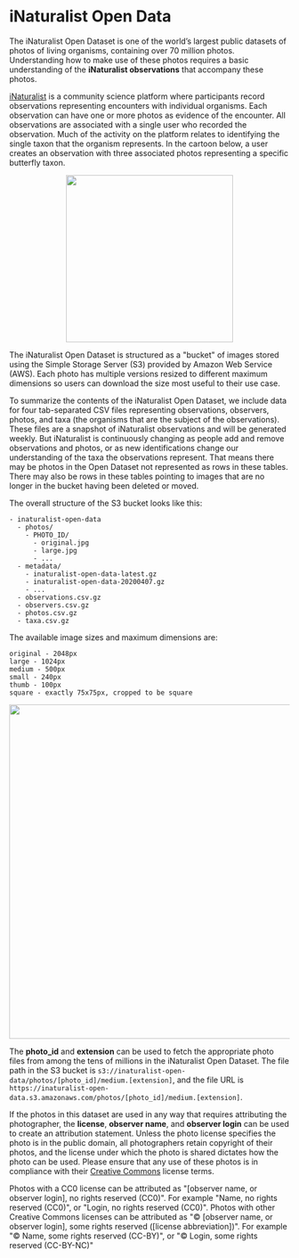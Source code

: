 # iNaturalist Open Data

The iNaturalist Open Dataset is one of the world’s largest public datasets of photos of living organisms, containing over 70 million photos. Understanding how to make use of these photos requires a basic understanding of the **iNaturalist observations** that accompany these photos.

[iNaturalist](https://www.inaturalist.org) is a community science platform where participants record observations representing encounters with individual organisms. Each observation can have one or more photos as evidence of the encounter. All observations are associated with a single user who recorded the observation. Much of the activity on the platform relates to identifying the single taxon that the organism represents. In the cartoon below, a user creates an observation with three associated photos representing a specific butterfly taxon.

<p align="center">
  <img src="https://user-images.githubusercontent.com/48566/110017127-db1dea00-7cf3-11eb-95d6-fdefd4c165ce.png" width="300px">
</p>

The iNaturalist Open Dataset is structured as a "bucket" of images stored using the Simple Storage Server (S3) provided by Amazon Web Service (AWS). Each photo has multiple versions resized to different maximum dimensions so users can download the size most useful to their use case.

To summarize the contents of the iNaturalist Open Dataset, we include data for four tab-separated CSV files representing observations, observers, photos, and taxa (the organisms that are the subject of the observations). These files are a snapshot of iNaturalist observations and will be generated weekly. But iNaturalist is continuously changing as people add and remove observations and photos, or as new identifications change our understanding of the taxa the observations represent. That means there may be photos in the Open Dataset not represented as rows in these tables. There may also be rows in these tables pointing to images that are no longer in the bucket having been deleted or moved.

The overall structure of the S3 bucket looks like this:

```
- inaturalist-open-data
  - photos/
    - PHOTO_ID/
      - original.jpg
      - large.jpg
      - ...
  - metadata/
    - inaturalist-open-data-latest.gz
    - inaturalist-open-data-20200407.gz
    - ...
  - observations.csv.gz
  - observers.csv.gz
  - photos.csv.gz
  - taxa.csv.gz
```

The available image sizes and maximum dimensions are:

```
original - 2048px
large - 1024px
medium - 500px
small - 240px
thumb - 100px
square - exactly 75x75px, cropped to be square
```

<p align="center">
  <img src="https://user-images.githubusercontent.com/48566/114919407-344e6280-9df6-11eb-8138-8dee7d626673.png" width="600px">
</p>


The **photo_id** and **extension** can be used to fetch the appropriate photo files from among the tens of millions in the iNaturalist Open Dataset. The file path in the S3 bucket is `s3://inaturalist-open-data/photos/[photo_id]/medium.[extension]`, and the file URL is `https://inaturalist-open-data.s3.amazonaws.com/photos/[photo_id]/medium.[extension]`.

If the photos in this dataset are used in any way that requires attributing the photographer, the **license**, **observer name**, and **observer login** can be used to create an attribution statement. Unless the photo license specifies the photo is in the public domain, all photographers retain copyright of their photos, and the license under which the photo is shared dictates how the photo can be used. Please ensure that any use of these photos is in compliance with their [Creative Commons](https://creativecommons.org/licenses/) license terms.

Photos with a CC0 license can be attributed as "[observer name, or observer login], no rights reserved (CC0)". For example "Name, no rights reserved (CC0)", or "Login, no rights reserved (CC0)". Photos with other Creative Commons licenses can be attributed as "© [observer name, or observer login], some rights reserved ([license abbreviation])". For example "© Name, some rights reserved (CC-BY)", or "© Login, some rights reserved (CC-BY-NC)"

